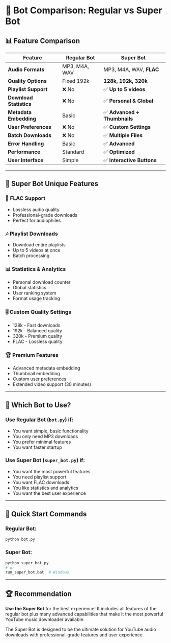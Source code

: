 # 🤖 Bot Comparison: Regular vs Super Bot

## 📊 **Feature Comparison**

| Feature | Regular Bot | Super Bot |
|---------|-------------|-----------|
| **Audio Formats** | MP3, M4A, WAV | MP3, M4A, WAV, **FLAC** |
| **Quality Options** | Fixed 192k | **128k, 192k, 320k** |
| **Playlist Support** | ❌ No | ✅ **Up to 5 videos** |
| **Download Statistics** | ❌ No | ✅ **Personal & Global** |
| **Metadata Embedding** | Basic | ✅ **Advanced + Thumbnails** |
| **User Preferences** | ❌ No | ✅ **Custom Settings** |
| **Batch Downloads** | ❌ No | ✅ **Multiple Files** |
| **Error Handling** | Basic | ✅ **Advanced** |
| **Performance** | Standard | ✅ **Optimized** |
| **User Interface** | Simple | ✅ **Interactive Buttons** |

---

## 🚀 **Super Bot Unique Features**

### 🎵 **FLAC Support**
- Lossless audio quality
- Professional-grade downloads
- Perfect for audiophiles

### 🎶 **Playlist Downloads**
- Download entire playlists
- Up to 5 videos at once
- Batch processing

### 📊 **Statistics & Analytics**
- Personal download counter
- Global statistics
- User ranking system
- Format usage tracking

### 🎚️ **Custom Quality Settings**
- 128k - Fast downloads
- 192k - Balanced quality
- 320k - Premium quality
- FLAC - Lossless quality

### 🏆 **Premium Features**
- Advanced metadata embedding
- Thumbnail embedding
- Custom user preferences
- Extended video support (30 minutes)

---

## 🎯 **Which Bot to Use?**

### **Use Regular Bot (`bot.py`) if:**
- You want simple, basic functionality
- You only need MP3 downloads
- You prefer minimal features
- You want faster startup

### **Use Super Bot (`super_bot.py`) if:**
- You want the most powerful features
- You need playlist support
- You want FLAC downloads
- You like statistics and analytics
- You want the best user experience

---

## 🚀 **Quick Start Commands**

### **Regular Bot:**
```bash
python bot.py
```

### **Super Bot:**
```bash
python super_bot.py
# or
run_super_bot.bat  # Windows
```

---

## 🏆 **Recommendation**

**Use the Super Bot** for the best experience! It includes all features of the regular bot plus many advanced capabilities that make it the most powerful YouTube music downloader available.

The Super Bot is designed to be the ultimate solution for YouTube audio downloads with professional-grade features and user experience.
